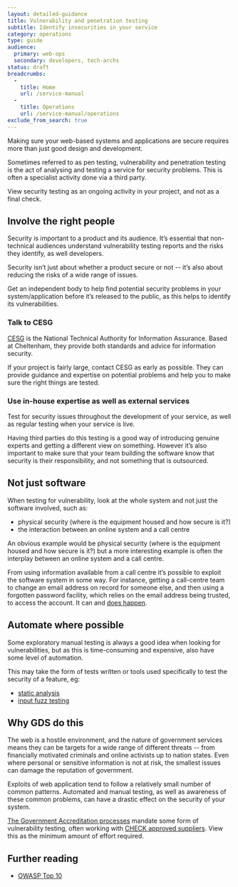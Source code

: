 ```yaml
---
layout: detailed-guidance
title: Vulnerability and penetration testing
subtitle: Identify insecurities in your service
category: operations
type: guide
audience:
  primary: web-ops
  secondary: developers, tech-archs
status: draft
breadcrumbs:
  -
    title: Home
    url: /service-manual
  -
    title: Operations
    url: /service-manual/operations
exclude_from_search: true
---
```


Making sure your web-based systems and applications are secure requires more than just good design and development.

Sometimes referred to as pen testing, vulnerability and penetration testing is the act of analysing and testing a service for security problems. This is often a specialist activity done via a third party.

View security testing as an ongoing activity in your project, and not as a final check.

## Involve the right people

Security is important to a product and its audience. It’s essential
that non-technical audiences understand vulnerability testing reports
and the risks they identify, as well developers.

Security isn’t just about whether a product secure or not -- it’s also about reducing the risks of a wide range of issues.

Get an independent body to help find potential security problems in your system/application before it’s released to the public, as this helps to identify its vulnerabilities.

### Talk to CESG

[CESG](https://www.cesg.gov.uk/) is the National Technical Authority for Information Assurance. Based at Cheltenham, they provide both standards and advice for information security.

If your project is fairly large, contact CESG as early as possible. They can provide guidance and expertise on potential problems and help you to make sure the right things are tested.

### Use in-house expertise as well as external services

Test for security issues throughout the development of your service, as well as regular testing when your service is live. 

Having third parties do this testing is a good way of introducing genuine experts and getting a different view on something. However it’s also important to make sure that your team building the software know that security is their responsibility, and not something that is outsourced.

## Not just software

When testing for vulnerability, look at the whole system and not just the software involved, such as:

* physical security (where is the equipment housed and how secure is it?)
* the interaction between an online system and a call centre

An obvious example would be physical security (where is the equipment housed
and how secure is it?) but a more interesting example is often the interplay
between an online system and a call centre.

From using information available from a call centre it’s possible to exploit the software system in some way. For instance, getting a call-centre team to change an email address on record for someone else, and then using a forgotten password facility, which relies on the email address being trusted, to access the account. It can and [does happen](http://www.emptyage.com/post/28679875595/yes-i-was-hacked-hard).

## Automate where possible

Some exploratory manual testing is always a good idea when looking for vulnerabilities, but as this is time-consuming and expensive, also have some level of automation.

This may take the form of tests written or tools used specifically to test the security of a feature, eg:

* [static analysis](https://en.wikipedia.org/wiki/Static_program_analysis)
* [input fuzz testing](https://en.wikipedia.org/wiki/Fuzz_testing)

## Why GDS do this

The web is a hostile environment, and the nature of government services means they can be targets for a wide range of different threats -- from financially motivated criminals and online activists up to nation states. Even where personal or sensitive information is not at risk, the smallest issues can damage the reputation of government.

Exploits of web application tend to follow a relatively small number of common patterns. Automated and manual testing, as well as awareness of these common problems, can have a drastic effect on the security of your system.

[The Government Accreditation processes](https://www.cesg.gov.uk/policyguidance/PGA/Pages/index.aspx) mandate some form of vulnerability testing, often working with [CHECK approved suppliers](https://www.cesg.gov.uk/finda/Pages/CHECKSearch.aspx). View this as the minimum amount of effort required.

## Further reading

* [OWASP Top 10](https://www.owasp.org/index.php/Top_10_2010)
